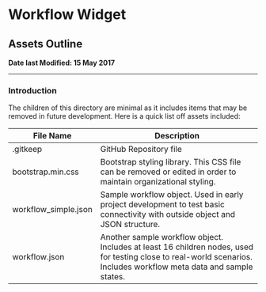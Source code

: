 # Workflow Widget

## Assets Outline

**Date last Modified: 15 May 2017**

--------------------------------------------------------------------------------

### Introduction

The children of this directory are minimal as it includes items that may be removed in future development. Here is a quick list off assets included:

File Name            | Description
-------------------- | -------------------------------------------------------------------------------------------------------------------------------------------------------------------
.gitkeep             | GitHub Repository file
bootstrap.min.css    | Bootstrap styling library. This CSS file can be removed or edited in order to maintain organizational styling.
workflow_simple.json | Sample workflow object. Used in early project development to test basic connectivity with outside object and JSON structure.
workflow.json        | Another sample workflow object. Includes at least 16 children nodes, used for testing close to real-world scenarios. Includes workflow meta data and sample states.
